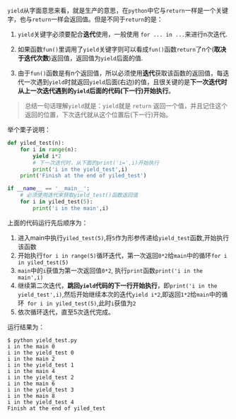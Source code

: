 `yield`从字面意思来看，就是生产的意思，在`python`中它与`return`一样是一个关键字，也与`return`一样会返回值。但是不同于`return`的是：

1. `yield`关键字必须要配合**迭代**使用，一般使用 `for ... in ...`来进行n次迭代.
2. 如果函数`fun()`里调用了`yield`关键字则可以看成`fun()`函数`return`了n个(**取决于迭代次数**)返回值，返回值为`yield`后面的值.

3. 由于`fun()`函数是有n个返回值，所以必须使用**迭代**获取该函数的返回值，每迭代一次遇到`yield`时就返回`yield`后面(右边)的值，且很关键的是**下一次迭代时从上一次迭代遇到的`yield`后面的代码(下一行)开始执行**。

> 总结一句话理解`yield`就是：`yield`就是 `return` 返回一个值，并且记住这个返回的位置，下次迭代就从这个位置后(下一行)开始。

 举个栗子说明：

```python
def yiled_test(n):
    for i in range(n):
        yield i*2
        # 下一次迭代时，从下面的print('i=',i)开始执行
        print('i in the yield_test',i)
    print('Finish at the end of yiled_test')

if __name__ == '__main__':
    # 必须使用迭代来获取yield_test()函数返回值
    for i in yiled_test(5):
        print('i in the main',i)
```

上面的代码运行先后顺序为：

1. 进入main中执行`yiled_test(5)`,将`5`作为形参传递给`yield_test`函数,开始执行该函数
2. 开始执行`for i in range(5)`循环迭代，第一次返回`0*2`给`main`中的循环`for i in yiled_test(5)`
3. `main`中的`i`获值为第一次返回值`0*2`, 执行`print`函数`print('i in the main',i)`
4. 继续第二次迭代，**跳回`yield`代码的下一行开始执行**，即`print('i in the yield_test',i)`,然后开始继续本次的迭代`yield i*2`,即返回`1*2`给`main`中的循环` for i in yiled_test(5)`,此时`i`获值为`2`
5. 依次循环迭代，直至5次迭代完成。

运行结果为：

```shell
$ python yield_test.py
i in the main 0
i in the yield_test 0
i in the main 2
i in the yield_test 1
i in the main 4
i in the yield_test 2
i in the main 6
i in the yield_test 3
i in the main 8
i in the yield_test 4
Finish at the end of yiled_test
```


